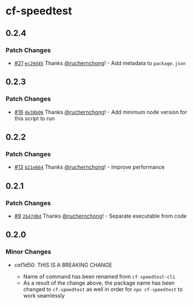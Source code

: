 # cf-speedtest

## 0.2.4

### Patch Changes

- [#21](https://github.com/ruchernchong/cf-speedtest/pull/21) [`ec29d45`](https://github.com/ruchernchong/cf-speedtest/commit/ec29d454ccdf4d6111df3907adb5393a54498f42) Thanks [@ruchernchong](https://github.com/ruchernchong)! - Add metadata to `package.json`

## 0.2.3

### Patch Changes

- [#16](https://github.com/ruchernchong/cf-speedtest/pull/16) [`de38b06`](https://github.com/ruchernchong/cf-speedtest/commit/de38b06a71c913d742f18892395eede32f576d74) Thanks [@ruchernchong](https://github.com/ruchernchong)! - Add minimum node version for this script to run

## 0.2.2

### Patch Changes

- [#13](https://github.com/ruchernchong/cf-speedtest/pull/13) [`b21e664`](https://github.com/ruchernchong/cf-speedtest/commit/b21e664a094557ecb071ef29f8d184443518d485) Thanks [@ruchernchong](https://github.com/ruchernchong)! - Improve performance

## 0.2.1

### Patch Changes

- [#9](https://github.com/ruchernchong/cf-speedtest/pull/9) [`2b47d0d`](https://github.com/ruchernchong/cf-speedtest/commit/2b47d0d71bb350d38f05c7c9b0fdfba7c2a7f374) Thanks [@ruchernchong](https://github.com/ruchernchong)! - Separate executable from code

## 0.2.0

### Minor Changes

- cef1d50: THIS IS A BREAKING CHANGE

  - Name of command has been renamed from `cf-speedtest-cli`
  - As a result of the change above, the package name has been changed to `cf-speedtest` as well in order for `npx cf-speedtest` to work seamlessly
